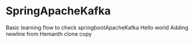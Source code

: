 # SpringApacheKafka
Basic learning flow to check springbootApacheKafka
Hello world
Adding newline from Hemanth clone copy